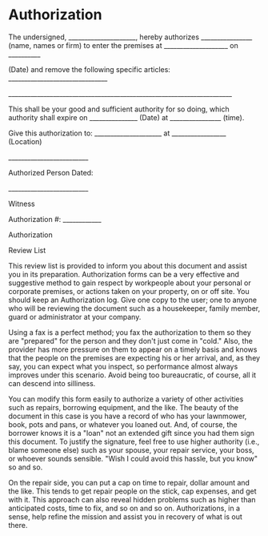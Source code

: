 # Authorization

The undersigned, \_\_\_\_\_\_\_\_\_\_\_\_\_\_\_\_\_\_\_\_\_, hereby
authorizes \_\_\_\_\_\_\_\_\_\_\_\_\_\_\_\_ (name, names or firm) to
enter the premises at \_\_\_\_\_\_\_\_\_\_\_\_\_\_\_\_\_\_\_\_ on
\_\_\_\_\_\_\_\_\_\_

(Date) and remove the following specific articles:
\_\_\_\_\_\_\_\_\_\_\_\_\_\_\_\_\_\_\_\_\_\_\_\_\_\_\_\_\_\_\_

\_\_\_\_\_\_\_\_\_\_\_\_\_\_\_\_\_\_\_\_\_\_\_\_\_\_\_\_\_\_\_\_\_\_\_\_\_\_\_\_\_\_\_\_\_\_\_\_\_\_\_\_\_\_\_\_\_\_\_\_\_\_\_\_\_\_\_\_\_\_

This shall be your good and sufficient authority for so doing, which
authority shall expire on \_\_\_\_\_\_\_\_\_\_\_\_\_\_\_ (Date) at
\_\_\_\_\_\_\_\_\_\_\_\_\_\_\_\_ (time).

Give this authorization to: \_\_\_\_\_\_\_\_\_\_\_\_\_\_\_\_\_\_\_\_\_
at \_\_\_\_\_\_\_\_\_\_\_\_\_\_\_\_\_ (Location)

\_\_\_\_\_\_\_\_\_\_\_\_\_\_\_\_\_\_\_\_\_\_\_\_\_

Authorized Person Dated:

\_\_\_\_\_\_\_\_\_\_\_\_\_\_\_\_\_\_\_\_\_\_\_\_\_

Witness

Authorization #: \_\_\_\_\_\_\_\_\_\_\_\_

Authorization

Review List

This review list is provided to inform you about this document and
assist you in its preparation. Authorization forms can be a very
effective and suggestive method to gain respect by workpeople about your
personal or corporate premises, or actions taken on your property, on or
off site. You should keep an Authorization log. Give one copy to the
user; one to anyone who will be reviewing the document such as a
housekeeper, family member, guard or administrator at your company.

Using a fax is a perfect method; you fax the authorization to them so
they are "prepared" for the person and they don't just come in "cold."
Also, the provider has more pressure on them to appear on a timely basis
and knows that the people on the premises are expecting his or her
arrival, and, as they say, you can expect what you inspect, so
performance almost always improves under this scenario. Avoid being too
bureaucratic, of course, all it can descend into silliness.

You can modify this form easily to authorize a variety of other
activities such as repairs, borrowing equipment, and the like. The
beauty of the document in this case is you have a record of who has your
lawnmower, book, pots and pans, or whatever you loaned out. And, of
course, the borrower knows it is a "loan" not an extended gift since you
had them sign this document. To justify the signature, feel free to use
higher authority (i.e., blame someone else) such as your spouse, your
repair service, your boss, or whoever sounds sensible. "Wish I could
avoid this hassle, but you know" so and so.

On the repair side, you can put a cap on time to repair, dollar amount
and the like. This tends to get repair people on the stick, cap
expenses, and get with it. This approach can also reveal hidden problems
such as higher than anticipated costs, time to fix, and so on and so on.
Authorizations, in a sense, help refine the mission and assist you in
recovery of what is out there.
